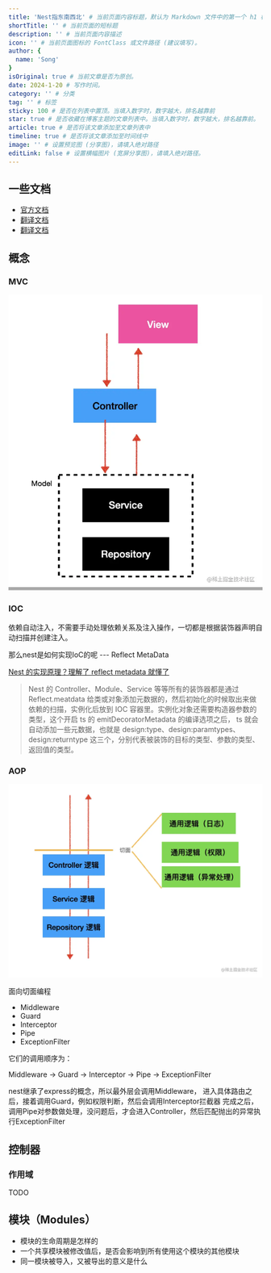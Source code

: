 ```yaml
---
title: 'Nest指东南西北' # 当前页面内容标题，默认为 Markdown 文件中的第一个 h1 标签内容
shortTitle: '' # 当前页面的短标题
description: '' # 当前页面内容描述
icon: '' # 当前页面图标的 FontClass 或文件路径 (建议填写)。
author: {
  name: 'Song'
}
isOriginal: true # 当前文章是否为原创。
date: 2024-1-20 # 写作时间。
category: '' # 分类
tag: '' # 标签
sticky: 100 # 是否在列表中置顶。当填入数字时，数字越大，排名越靠前
star: true # 是否收藏在博客主题的文章列表中。当填入数字时，数字越大，排名越靠前。
article: true # 是否将该文章添加至文章列表中
timeline: true # 是否将该文章添加至时间线中
image: '' # 设置预览图 (分享图)，请填入绝对路径
editLink: false # 设置横幅图片 (宽屏分享图)，请填入绝对路径。
---
```


## 一些文档

- [官方文档](https://docs.nestjs.com/)
- [翻译文档](http://nestjs.inode.club/)
- [翻译文档](https://nest.nodejs.cn/)

## 概念

### MVC

![mvc](./mvc.webp)

### IOC

依赖自动注入，不需要手动处理依赖关系及注入操作，一切都是根据装饰器声明自动扫描并创建注入。

那么nest是如何实现IoC的呢 --- Reflect MetaData

[Nest 的实现原理？理解了 reflect metadata 就懂了](https://juejin.cn/post/7125066863150628900?searchId=2024011118224195363138895777B5DE8C)

> Nest 的 Controller、Module、Service 等等所有的装饰器都是通过 Reflect.meatdata 给类或对象添加元数据的，然后初始化的时候取出来做依赖的扫描，实例化后放到 IOC 容器里。实例化对象还需要构造器参数的类型，这个开启 ts 的 emitDecoratorMetadata 的编译选项之后， ts 就会自动添加一些元数据，也就是 design:type、design:paramtypes、design:returntype 这三个，分别代表被装饰的目标的类型、参数的类型、返回值的类型。

### AOP

![AOP](./AOP.webp)

面向切面编程

- Middleware
- Guard
- Interceptor
- Pipe
- ExceptionFilter

它们的调用顺序为：

Middleware -> Guard -> Interceptor -> Pipe -> ExceptionFilter

nest继承了express的概念，所以最外层会调用Middleware，
进入具体路由之后，接着调用Guard，例如权限判断，然后会调用Interceptor拦截器
完成之后，调用Pipe对参数做处理，没问题后，才会进入Controller，然后匹配抛出的异常执行ExceptionFilter

## 控制器

### 作用域

TODO

## 模块（Modules）

- 模块的生命周期是怎样的
- 一个共享模块被修改值后，是否会影响到所有使用这个模块的其他模块
- 同一模块被导入，又被导出的意义是什么
